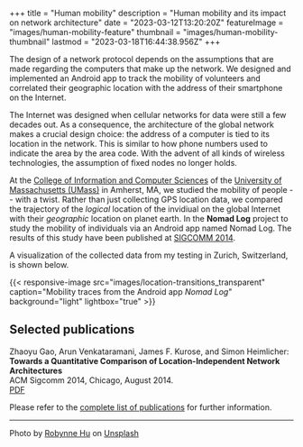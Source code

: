 +++
title = "Human mobility"
description = "Human mobility and its impact on network architecture"
date = "2023-03-12T13:20:20Z"
featureImage = "images/human-mobility-feature"
thumbnail = "images/human-mobility-thumbnail"
lastmod = "2023-03-18T16:44:38.956Z"
+++

The design of a network protocol depends on the assumptions that are made regarding the computers that make up the network. We designed and implemented an Android app to track the mobility of volunteers and correlated their geographic location with the address of their smartphone on the Internet.

The Internet was designed when cellular networks for data were still a few decades out. As a consequence, the architecture of the global network makes a crucial design choice: the address of a computer is tied to its location in the network. This is similar to how phone numbers used to indicate the area by the area code. With the advent of all kinds of wireless technologies, the assumption of fixed nodes no longer holds.

At the [College of Information and Computer Sciences](https://www.cics.umass.edu/) of the [University of Massachusetts (UMass)](https://www.umass.edu/) in Amherst, MA, we studied the mobility of people -- with a twist. Rather than just collecting GPS location data, we compared the trajectory of the *logical* location of the invidiual on the global Internet with their *geographic* location on planet earth. In the **Nomad Log** project to study the mobility of individuals via an Android app named Nomad Log. The results of this study have been published at [SIGCOMM 2014](https://dl.acm.org/doi/10.1145/2619239.2626333).

A visualization of the collected data from my testing in Zurich, Switzerland, is shown below.

{{< responsive-image src="images/location-transitions_transparent" caption="Mobility traces from the Android app *Nomad Log*" background="light" lightbox="true" >}}

## Selected publications

Zhaoyu Gao, Arun Venkataramani, James F. Kurose, and Simon Heimlicher:   
**Towards a Quantitative Comparison of Location-Independent Network Architectures**   
ACM Sigcomm 2014, Chicago, August 2014.   
[PDF](/research/publications/gao_netarch_sigcomm14.pdf)

Please refer to the [complete list of publications](/research/publications/) for further information.

----
Photo by <a href="https://unsplash.com/@robynnexy?utm_source=unsplash&utm_medium=referral&utm_content=creditCopyText">Robynne Hu</a> on <a href="https://unsplash.com/photos/HOrhCnQsxnQ?utm_source=unsplash&utm_medium=referral&utm_content=creditCopyText">Unsplash</a>